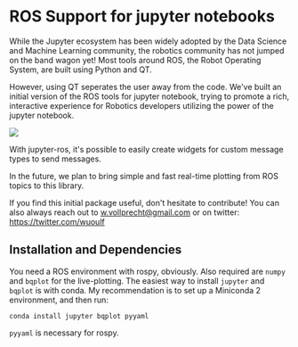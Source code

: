 # ROS Support for jupyter notebooks

While the Jupyter ecosystem has been widely adopted by
the Data Science and Machine Learning community, the 
robotics community has not jumped on the band wagon yet! 
Most tools around ROS, the Robot Operating System, are 
built using Python and QT.

However, using QT seperates the user away from the code.
We've built an initial version of the ROS tools for jupyter
notebook, trying to promote a rich, interactive experience
for Robotics developers utilizing the power of the jupyter 
notebook.

![](https://raw.githubusercontent.com/wolfv/jupyter-ros/master/docs/assets/screenshot.png)

With jupyter-ros, it's possible to easily create widgets for 
custom message types to send messages. 

In the future, we plan to bring simple and fast real-time
plotting from ROS topics to this library.

If you find this initial package useful, don't hesitate to 
contribute!
You can also always reach out to w.vollprecht@gmail.com or 
on twitter: https://twitter.com/wuoulf

## Installation and Dependencies

You need a ROS environment with rospy, obviously.
Also required are `numpy` and `bqplot` for the live-plotting.
The easiest way to install `jupyter` and `bqplot` is with
conda. My recommendation is to set up a Miniconda 2 
environment, and then run:

```
conda install jupyter bqplot pyyaml
```

`pyyaml` is necessary for rospy.
